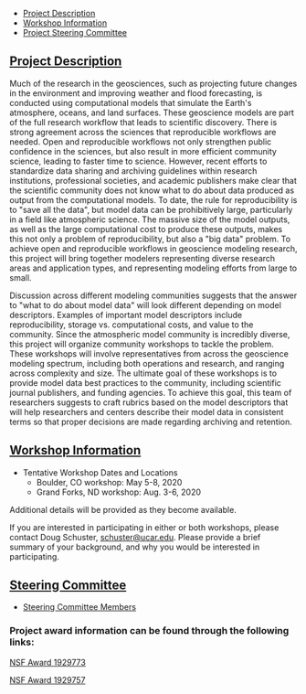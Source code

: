 * [Project Description](index.md/#project-desc)
* [Workshop Information](index.md/#workshop-info)
* [Project Steering Committee](index.md/#steering-committee)

## [Project Description](#project-description)
Much of the research in the geosciences, such as projecting future changes in the environment and improving weather and flood
forecasting, is conducted using computational models that simulate the Earth's atmosphere, oceans, and land surfaces. These
geoscience models are part of the full research workflow that leads to scientific discovery. There is strong agreement across
the sciences that reproducible workflows are needed. Open and reproducible workflows not only strengthen public confidence in
the sciences, but also result in more efficient community science, leading to faster time to science. However, recent efforts
to standardize data sharing and archiving guidelines within research institutions, professional societies, and academic
publishers make clear that the scientific community does not know what to do about data produced as output from the
computational models. To date, the rule for reproducibility is to "save all the data", but model data can be prohibitively
large, particularly in a field like atmospheric science. The massive size of the model outputs, as well as the large
computational cost to produce these outputs, makes this not only a problem of reproducibility, but also a "big data" problem.
To achieve open and reproducible workflows in geoscience modeling research, this project will bring together modelers
representing diverse research areas and application types, and representing modeling efforts from large to small.

Discussion across different modeling communities suggests that the answer to "what to do about model data" will look different
depending on model descriptors. Examples of important model descriptors include reproducibility, storage vs. computational
costs, and value to the community. Since the atmospheric model community is incredibly diverse, this project will organize
community workshops to tackle the problem. These workshops will involve representatives from across the geoscience modeling
spectrum, including both operations and research, and ranging across complexity and size. The ultimate goal of these workshops
is to provide model data best practices to the community, including scientific journal publishers, and funding agencies. To
achieve this goal, this team of researchers suggests to craft rubrics based on the model descriptors that will help
researchers and centers describe their model data in consistent terms so that proper decisions are made regarding archiving
and retention.

## [Workshop Information](#workshop-information)
* Tentative Workshop Dates and Locations
  * Boulder, CO workshop: May 5-8, 2020
  * Grand Forks, ND workshop: Aug. 3-6, 2020

Additional details will be provided as they become available.

If you are interested in participating in either or both workshops, please contact Doug Schuster, schuster@ucar.edu. Please provide a brief summary of your background, and why you would be interested in participating.

## [Steering Committee](#steering-committee)
* [Steering Committee Members](steering_com.md)

### Project award information can be found through the following links:

[NSF Award 1929773](https://www.nsf.gov/awardsearch/showAward?AWD_ID=1929773&HistoricalAwards=false)

[NSF Award 1929757](https://www.nsf.gov/awardsearch/showAward?AWD_ID=1929757&HistoricalAwards=false)
